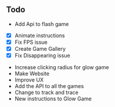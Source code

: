 ## Todo

- Add Api to flash game
- [x] Animate instructions
- [x] Fix FPS issue
- [x] Create Game Gallery
- [x] Fix Disappearing issue
- Increase clicking radius for glow game
- Make Website
- Improve UX
- Add the API to all the games
- Change to track and trace
- New instructions to Glow Game
